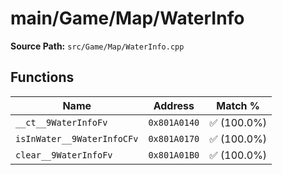 # main/Game/Map/WaterInfo

**Source Path:** `src/Game/Map/WaterInfo.cpp`

## Functions

| Name | Address | Match % |
|------|---------|---------|
| `__ct__9WaterInfoFv` | `0x801A0140` | :white_check_mark: (100.0%) |
| `isInWater__9WaterInfoCFv` | `0x801A0170` | :white_check_mark: (100.0%) |
| `clear__9WaterInfoFv` | `0x801A01B0` | :white_check_mark: (100.0%) |